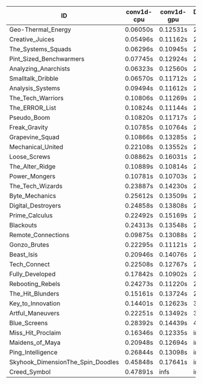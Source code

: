 |ID|conv1d-cpu|conv1d-gpu|DWSPConv2D-gpu|gemm-gpu|avg|
|-|-|-|-|-|-|
|Geo-Thermal_Energy|0.06050s|0.12531s|2.77584s|1.65537s|1.15426s|
|Creative_Juices|0.05496s|0.11162s|2.78019s|1.68176s|1.15713s|
|The_Systems_Squads|0.06296s|0.10945s|2.78606s|1.71118s|1.16741s|
|Pint_Sized_Benchwarmers|0.07745s|0.12924s|2.81859s|1.69116s|1.17911s|
|Analyzing_Anarchists|0.06323s|0.12560s|2.78471s|1.76343s|1.18424s|
|Smalltalk_Dribble|0.06570s|0.11712s|2.86019s|1.75327s|1.19907s|
|Analysis_Systems|0.09494s|0.11612s|2.94907s|1.64184s|1.20049s|
|The_Tech_Warriors|0.10806s|0.11269s|2.84393s|1.73736s|1.20051s|
|The_ERROR_List|0.10824s|0.11144s|2.83726s|1.74709s|1.20101s|
|Pseudo_Boom|0.10820s|0.11717s|2.84205s|1.73808s|1.20137s|
|Freak_Gravity|0.10785s|0.10764s|2.85372s|1.74122s|1.20261s|
|Grapevine_Squad|0.10866s|0.13285s|2.83797s|1.74262s|1.20553s|
|Mechanical_United|0.22108s|0.13552s|2.77219s|1.74400s|1.21820s|
|Loose_Screws|0.08862s|0.16031s|2.82090s|1.85086s|1.23017s|
|The_Alter_Ridge|0.10889s|0.10814s|2.96955s|1.74178s|1.23209s|
|Power_Mongers|0.10781s|0.10703s|2.97863s|1.73811s|1.23289s|
|The_Tech_Wizards|0.23887s|0.14230s|2.79957s|1.75555s|1.23407s|
|Byte_Mechanics|0.25612s|0.13509s|2.79318s|1.75508s|1.23487s|
|Digital_Destroyers|0.24858s|0.13808s|2.80860s|1.76253s|1.23945s|
|Prime_Calculus|0.22492s|0.15169s|2.79738s|1.79047s|1.24111s|
|Blackouts|0.24313s|0.13548s|2.78696s|1.87218s|1.25944s|
|Remote_Connections|0.09875s|0.13088s|2.89628s|1.92326s|1.26229s|
|Gonzo_Brutes|0.22295s|0.11121s|2.95980s|1.78102s|1.26874s|
|Beast_Isis|0.20946s|0.14076s|2.80476s|1.94341s|1.27460s|
|Tech_Connect|0.22508s|0.12767s|2.93816s|1.87031s|1.29030s|
|Fully_Developed|0.17842s|0.10902s|2.76754s|2.21382s|1.31720s|
|Rebooting_Rebels|0.24273s|0.11220s|2.83278s|2.43662s|1.40608s|
|The_Hit_Blunders|0.15161s|0.13724s|2.84072s|2.52471s|1.41357s|
|Key_to_Innovation|0.14401s|0.12623s|3.03209s|2.47335s|1.44392s|
|Artful_Maneuvers|0.22251s|0.13492s|3.60049s|2.44610s|1.60100s|
|Blue_Screens|0.28392s|0.14439s|4.84704s|2.38797s|1.91583s|
|Miss_Hit_Proclaim|0.16346s|0.12335s|infs|infs|infs|
|Maidens_of_Maya|0.20948s|0.12694s|infs|infs|infs|
|Ping_Intelligence|0.26844s|0.13098s|infs|4.37663s|infs|
|Skyhook_DimensionThe_Spin_Doodles|0.45848s|0.17641s|infs|infs|infs|
|Creed_Symbol|0.47891s|infs|infs|4.34581s|infs|
